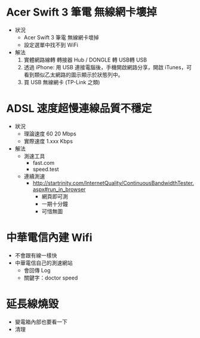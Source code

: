 # Acer Swift 3 筆電 無線網卡壞掉
- 狀況
    - Acer Swift 3 筆電 無線網卡壞掉
    - 設定選單中找不到 WiFi
- 解法
    1. 實體網路線轉 轉接器 Hub / DONGLE 轉 USB轉 USB
    2. 透過 iPhone: 用 USB 連接電腦後，手機開啟網路分享，開啟 iTunes，可看到類似乙太網路的圖示顯示於狀態列中。
    3. 買 USB 無線網卡 (TP-Link 之類)

# ADSL 速度超慢連線品質不穩定
- 狀況
    - 理論速度 60 20 Mbps
    - 實際速度 1.xxx Kbps
- 解法
    - 測速工具
        - fast.com
        - speed.test
    - 連續測速
        - http://startrinity.com/InternetQuality/ContinuousBandwidthTester.aspx#run_in_browser
            - 網頁即可測
            - 一期十分鐘
            - 可惜無圖

# 中華電信內建 Wifi

- 不會跟有線一樣快
- 中華電信自己的測速網站
    - 會回傳 Log
    - 關鍵字：doctor speed

# 延長線燒毀

- 變電箱內部也要看一下
- 清理